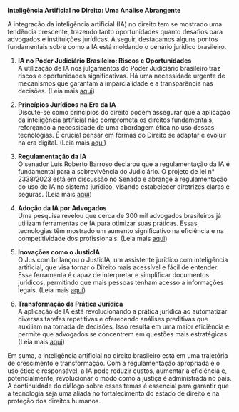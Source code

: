 **Inteligência Artificial no Direito: Uma Análise Abrangente**

A integração da inteligência artificial (IA) no direito tem se mostrado uma tendência crescente, trazendo tanto oportunidades quanto desafios para advogados e instituições jurídicas. A seguir, destacamos alguns pontos fundamentais sobre como a IA está moldando o cenário jurídico brasileiro.

1. **IA no Poder Judiciário Brasileiro: Riscos e Oportunidades**  
A utilização de IA nos julgamentos do Poder Judiciário brasileiro traz riscos e oportunidades significativas. Há uma necessidade urgente de mecanismos que garantam a imparcialidade e a transparência nas decisões. (Leia mais [aqui](https://www.direitonews.com.br/2023/05/ia-poder-judiciario-brasileiro-riscos-oportunidades-nova-teoria.html))

2. **Princípios Jurídicos na Era da IA**  
Discute-se como princípios do direito podem assegurar que a aplicação da inteligência artificial não comprometa os direitos fundamentais, reforçando a necessidade de uma abordagem ética no uso dessas tecnologias. É crucial pensar em formas do Direito se adaptar e evoluir na era digital. (Leia mais [aqui](https://www.direitonews.com.br/2023/10/os-principios-vao-salvar-direito-inteligencia-artificial.html))

3. **Regulamentação da IA**  
O senador Luís Roberto Barroso declarou que a regulamentação da IA é fundamental para a sobrevivência do Judiciário. O projeto de lei n° 2338/2023 está em discussão no Senado e abrange a regulamentação do uso de IA no sistema jurídico, visando estabelecer diretrizes claras e seguras. (Leia mais [aqui](https://cnbsp.org.br/2024/09/27/direito-news-barroso-diz-que-uso-da-ia-e-questao-de-sobrevivencia-para-o-judiciario-veja-video/))

4. **Adoção da IA por Advogados**  
Uma pesquisa revelou que cerca de 300 mil advogados brasileiros já utilizam ferramentas de IA para otimizar suas práticas. Essas tecnologias têm mostrado um aumento significativo na eficiência e na competitividade dos profissionais. (Leia mais [aqui](https://www.rotajuridica.com.br/ia-no-direito-300-mil-advogados-no-brasil-ja-adotam-ferramentas-especializadas-para-otimizar-trabalho-diz-pesquisa/))

5. **Inovações como o JusticIA**  
O Jus.com.br lançou o JusticIA, um assistente jurídico com inteligência artificial, que visa tornar o Direito mais acessível e fácil de entender. Essa ferramenta é capaz de interpretar e simplificar documentos jurídicos, permitindo que mais pessoas tenham acesso a informações legais. (Leia mais [aqui](https://www.conjur.com.br/2023-nov-27/jus-lanca-inteligencia-artificial-com-o-objetivo-de-simplificar-o-direito/))

6. **Transformação da Prática Jurídica**  
A aplicação de IA está revolucionando a prática jurídica ao automatizar diversas tarefas repetitivas e oferecendo análises preditivas que auxiliam na tomada de decisões. Isso resulta em uma maior eficiência e permite que advogados se concentrem em questões mais estratégicas. (Leia mais [aqui](https://blog.docket.com.br/inteligencia-artificial-no-direito/))

Em suma, a inteligência artificial no direito brasileiro está em uma trajetória de crescimento e transformação. Com a regulamentação apropriada e o uso ético e responsável, a IA pode reduzir custos, aumentar a eficiência e, potencialmente, revolucionar o modo como a justiça é administrada no país. A continuidade do diálogo sobre esses temas é essencial para garantir que a tecnologia seja uma aliada no fortalecimento do estado de direito e na proteção dos direitos humanos.
